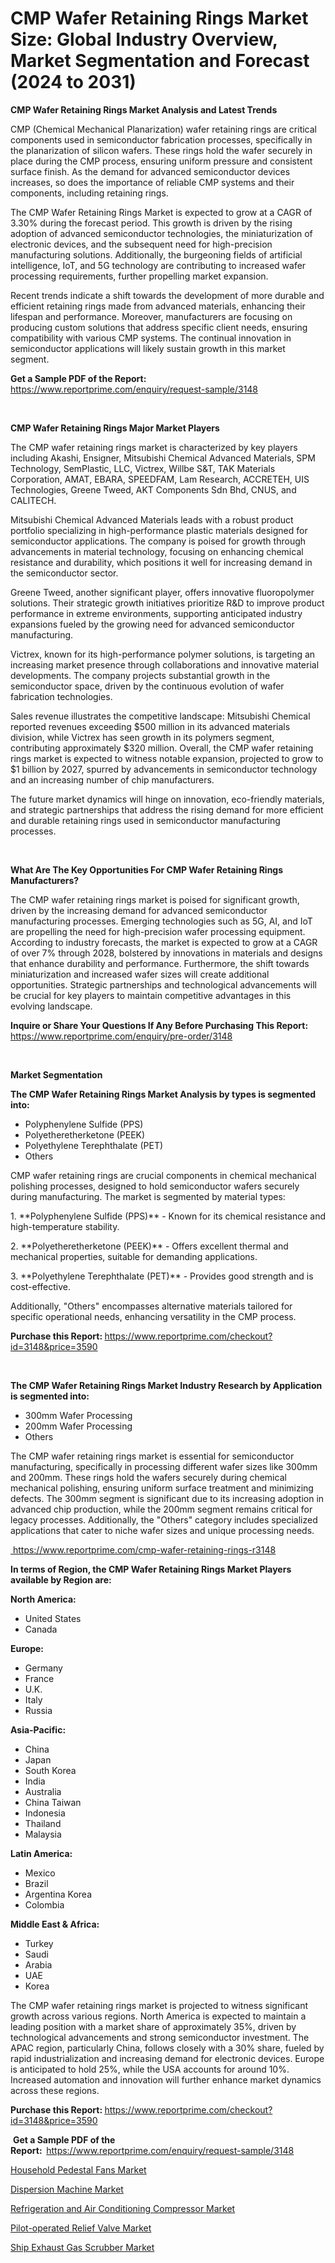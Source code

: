 <p><h1>CMP Wafer Retaining Rings Market Size: Global Industry Overview, Market Segmentation and Forecast (2024 to 2031)</h1></p><p><strong>CMP Wafer Retaining Rings Market Analysis and Latest Trends</strong></p>
<p><p>CMP (Chemical Mechanical Planarization) wafer retaining rings are critical components used in semiconductor fabrication processes, specifically in the planarization of silicon wafers. These rings hold the wafer securely in place during the CMP process, ensuring uniform pressure and consistent surface finish. As the demand for advanced semiconductor devices increases, so does the importance of reliable CMP systems and their components, including retaining rings.</p><p>The CMP Wafer Retaining Rings Market is expected to grow at a CAGR of 3.30% during the forecast period. This growth is driven by the rising adoption of advanced semiconductor technologies, the miniaturization of electronic devices, and the subsequent need for high-precision manufacturing solutions. Additionally, the burgeoning fields of artificial intelligence, IoT, and 5G technology are contributing to increased wafer processing requirements, further propelling market expansion.</p><p>Recent trends indicate a shift towards the development of more durable and efficient retaining rings made from advanced materials, enhancing their lifespan and performance. Moreover, manufacturers are focusing on producing custom solutions that address specific client needs, ensuring compatibility with various CMP systems. The continual innovation in semiconductor applications will likely sustain growth in this market segment.</p></p>
<p><strong>Get a Sample PDF of the Report:&nbsp;</strong> <a href="https://www.reportprime.com/enquiry/request-sample/3148">https://www.reportprime.com/enquiry/request-sample/3148</a></p>
<p>&nbsp;</p>
<p><strong>CMP Wafer Retaining Rings Major Market Players</strong></p>
<p><p>The CMP wafer retaining rings market is characterized by key players including Akashi, Ensigner, Mitsubishi Chemical Advanced Materials, SPM Technology, SemPlastic, LLC, Victrex, Willbe S&T, TAK Materials Corporation, AMAT, EBARA, SPEEDFAM, Lam Research, ACCRETEH, UIS Technologies, Greene Tweed, AKT Components Sdn Bhd, CNUS, and CALITECH. </p><p>Mitsubishi Chemical Advanced Materials leads with a robust product portfolio specializing in high-performance plastic materials designed for semiconductor applications. The company is poised for growth through advancements in material technology, focusing on enhancing chemical resistance and durability, which positions it well for increasing demand in the semiconductor sector.</p><p>Greene Tweed, another significant player, offers innovative fluoropolymer solutions. Their strategic growth initiatives prioritize R&D to improve product performance in extreme environments, supporting anticipated industry expansions fueled by the growing need for advanced semiconductor manufacturing.</p><p>Victrex, known for its high-performance polymer solutions, is targeting an increasing market presence through collaborations and innovative material developments. The company projects substantial growth in the semiconductor space, driven by the continuous evolution of wafer fabrication technologies.</p><p>Sales revenue illustrates the competitive landscape: Mitsubishi Chemical reported revenues exceeding $500 million in its advanced materials division, while Victrex has seen growth in its polymers segment, contributing approximately $320 million. Overall, the CMP wafer retaining rings market is expected to witness notable expansion, projected to grow to $1 billion by 2027, spurred by advancements in semiconductor technology and an increasing number of chip manufacturers.</p><p>The future market dynamics will hinge on innovation, eco-friendly materials, and strategic partnerships that address the rising demand for more efficient and durable retaining rings used in semiconductor manufacturing processes.</p></p>
<p>&nbsp;</p>
<p><strong>What Are The Key Opportunities For CMP Wafer Retaining Rings Manufacturers?</strong></p>
<p><p>The CMP wafer retaining rings market is poised for significant growth, driven by the increasing demand for advanced semiconductor manufacturing processes. Emerging technologies such as 5G, AI, and IoT are propelling the need for high-precision wafer processing equipment. According to industry forecasts, the market is expected to grow at a CAGR of over 7% through 2028, bolstered by innovations in materials and designs that enhance durability and performance. Furthermore, the shift towards miniaturization and increased wafer sizes will create additional opportunities. Strategic partnerships and technological advancements will be crucial for key players to maintain competitive advantages in this evolving landscape.</p></p>
<p><strong>Inquire or Share Your Questions If Any Before Purchasing This Report:</strong> <a href="https://www.reportprime.com/enquiry/pre-order/3148">https://www.reportprime.com/enquiry/pre-order/3148</a></p>
<p>&nbsp;</p>
<p><strong>Market Segmentation</strong></p>
<p><strong>The CMP Wafer Retaining Rings Market Analysis by types is segmented into:</strong></p>
<p><ul><li>Polyphenylene Sulfide (PPS)</li><li>Polyetheretherketone (PEEK)</li><li>Polyethylene Terephthalate (PET)</li><li>Others</li></ul></p>
<p><p>CMP wafer retaining rings are crucial components in chemical mechanical polishing processes, designed to hold semiconductor wafers securely during manufacturing. The market is segmented by material types: </p><p>1. **Polyphenylene Sulfide (PPS)** - Known for its chemical resistance and high-temperature stability.</p><p>2. **Polyetheretherketone (PEEK)** - Offers excellent thermal and mechanical properties, suitable for demanding applications.</p><p>3. **Polyethylene Terephthalate (PET)** - Provides good strength and is cost-effective.</p><p>Additionally, "Others" encompasses alternative materials tailored for specific operational needs, enhancing versatility in the CMP process.</p></p>
<p><strong>Purchase this Report:&nbsp;</strong><a href="https://www.reportprime.com/checkout?id=3148&price=3590">https://www.reportprime.com/checkout?id=3148&price=3590</a></p>
<p>&nbsp;</p>
<p><strong>The CMP Wafer Retaining Rings Market Industry Research by Application is segmented into:</strong></p>
<p><ul><li>300mm Wafer Processing</li><li>200mm Wafer Processing</li><li>Others</li></ul></p>
<p><p>The CMP wafer retaining rings market is essential for semiconductor manufacturing, specifically in processing different wafer sizes like 300mm and 200mm. These rings hold the wafers securely during chemical mechanical polishing, ensuring uniform surface treatment and minimizing defects. The 300mm segment is significant due to its increasing adoption in advanced chip production, while the 200mm segment remains critical for legacy processes. Additionally, the "Others" category includes specialized applications that cater to niche wafer sizes and unique processing needs.</p></p>
<p><a href="https://www.reportprime.com/cmp-wafer-retaining-rings-r3148">&nbsp;https://www.reportprime.com/cmp-wafer-retaining-rings-r3148</a></p>
<p><strong>In terms of Region, the CMP Wafer Retaining Rings Market Players available by Region are:</strong></p>
<p>
    <p> <strong> North America: </strong>
        <ul>
            <li>United States</li>
            <li>Canada</li>
        </ul>
        </p> 
    <p> <strong> Europe: </strong>
        <ul>
            <li>Germany</li>
            <li>France</li>
            <li>U.K.</li>
            <li>Italy</li>
            <li>Russia</li>
        </ul>
        </p> 
    <p> <strong> Asia-Pacific: </strong>
        <ul>
            <li>China</li>
            <li>Japan</li>
            <li>South Korea</li>
            <li>India</li>
            <li>Australia</li>
            <li>China Taiwan</li>
            <li>Indonesia</li>
            <li>Thailand</li>
            <li>Malaysia</li>
        </ul>
        </p> 
    <p> <strong> Latin America: </strong>
        <ul>
            <li>Mexico</li>
            <li>Brazil</li>
            <li>Argentina Korea</li>
            <li>Colombia</li>
        </ul>
        </p> 
    <p> <strong> Middle East & Africa: </strong>
        <ul>
            <li>Turkey</li>
            <li>Saudi</li>
            <li>Arabia</li>
            <li>UAE</li>
            <li>Korea</li>
        </ul>
    </p>
    </p>
<p><p>The CMP wafer retaining rings market is projected to witness significant growth across various regions. North America is expected to maintain a leading position with a market share of approximately 35%, driven by technological advancements and strong semiconductor investment. The APAC region, particularly China, follows closely with a 30% share, fueled by rapid industrialization and increasing demand for electronic devices. Europe is anticipated to hold 25%, while the USA accounts for around 10%. Increased automation and innovation will further enhance market dynamics across these regions.</p></p>
<p><strong>Purchase this Report: </strong><a href="https://www.reportprime.com/checkout?id=3148&price=3590">https://www.reportprime.com/checkout?id=3148&price=3590</a></p>
<p>&nbsp;<strong>Get a Sample PDF of the Report:&nbsp;&nbsp;</strong><a href="https://www.reportprime.com/enquiry/request-sample/3148">https://www.reportprime.com/enquiry/request-sample/3148</a></p>
<p><strong></strong></p>
<p><p><a href="https://issuu.com/reportprime-2/docs/household-pedestal-fans-market-size_70df6f0276f87c">Household Pedestal Fans Market</a></p><p><a href="https://www.linkedin.com/pulse/future-trends-global-dispersion-machine-market-insights-kzntc?trackingId=fYs%2F7EIDSK6zNsscL6qjYw%3D%3D">Dispersion Machine Market</a></p><p><a href="https://www.linkedin.com/pulse/refrigeration-air-conditioning-compressor-market-size-share-ghjbc?trackingId=QOksQhI4SQSUAlVK9v4Wqw%3D%3D">Refrigeration and Air Conditioning Compressor Market</a></p><p><a href="https://issuu.com/reportprime-2/docs/pilot-operated-relief-valve-market-size-2030.pptx">Pilot-operated Relief Valve Market</a></p><p><a href="https://www.linkedin.com/pulse/global-perspectives-ship-exhaust-gas-scrubber-market-trends-aywgc?trackingId=cIBYM9fuS2GMw0gzQgwVpA%3D%3D">Ship Exhaust Gas Scrubber Market</a></p></p>